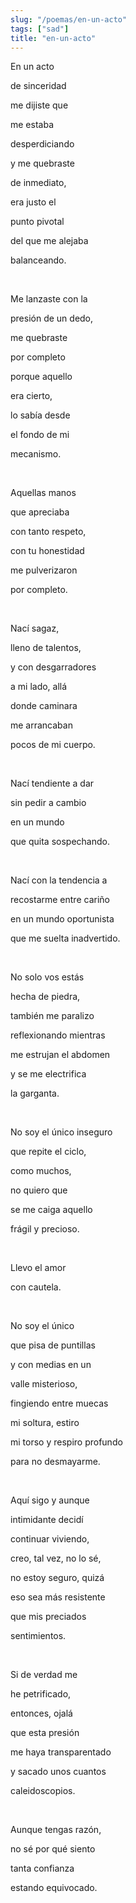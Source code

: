 ```yaml
---
slug: "/poemas/en-un-acto"
tags: ["sad"]
title: "en-un-acto"
---
```

En un acto 

de sinceridad 

me dijiste que 

me estaba 

desperdiciando 

y me quebraste 

de inmediato, 

era justo el 

punto pivotal 

del que me alejaba 

balanceando.

&nbsp;

Me lanzaste con la 

presión de un dedo, 

me quebraste 

por completo 

porque aquello 

era cierto, 

lo sabía desde 

el fondo de mi 

mecanismo. 

&nbsp;

Aquellas manos 

que apreciaba 

con tanto respeto, 

con tu honestidad

me pulverizaron 

por completo. 

&nbsp;

Nací sagaz, 

lleno de talentos, 

y con desgarradores 

a mi lado, allá 

donde caminara 

me arrancaban 

pocos de mi cuerpo.

&nbsp;

Nací tendiente a dar 

sin pedir a cambio 

en un mundo 

que quita sospechando.

&nbsp;

Nací con la tendencia a 

recostarme entre cariño 

en un mundo oportunista 

que me suelta inadvertido. 

&nbsp;

No solo vos estás 

hecha de piedra, 

también me paralizo 

reflexionando mientras 

me estrujan el abdomen 

y se me electrifica 

la garganta.

&nbsp;

No soy el único inseguro 

que repite el ciclo, 

como muchos, 

no quiero que 

se me caiga aquello 

frágil y precioso.

&nbsp;

Llevo el amor 

con cautela.

&nbsp;

No soy el único 

que pisa de puntillas 

y con medias en un 

valle misterioso, 

fingiendo entre muecas 

mi soltura, estiro 

mi torso y respiro profundo 

para no desmayarme.

&nbsp;

Aquí sigo y aunque 

intimidante decidí 

continuar viviendo, 

creo, tal vez, no lo sé, 

no estoy seguro, quizá 

eso sea más resistente 

que mis preciados 

sentimientos.

&nbsp;

Si de verdad me 

he petrificado, 

entonces, ojalá 

que esta presión 

me haya transparentado 

y sacado unos cuantos 

caleidoscopios.

&nbsp;

Aunque tengas razón, 

no sé por qué siento 

tanta confianza 

estando equivocado.